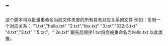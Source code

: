 # -
这个脚本可以批量重命名当前文件夹里的所有具有对应关系的文件
例如：复制一个对应关系：
"1.txt","hello.txt"
"2.txt","tbx.txt"
"3.txt","332r3.txt"
"4.txt","3.txt"
“ 5.txt”，“ 2e.txt”
跟先后顺序1.txt将会被重命名为hello.txt
以此类推。
